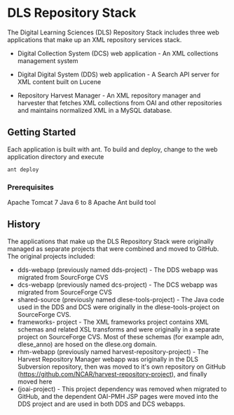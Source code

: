 # DLS Repository Stack

The Digital Learning Sciences (DLS) Repository Stack includes three web applications that make up 
an XML repository services stack.

- Digital Collection System (DCS) web application - An XML collections management system 

- Digital Digital System (DDS) web application - A Search API server for XML content built on Lucene

- Repository Harvest Manager - An XML repository manager and harvester that fetches XML collections from OAI and other 
repositories and maintains normalized XML in a MySQL database. 


## Getting Started

Each application is built with ant. To build and deploy, change to the web application directory and execute  

```
ant deploy
```

### Prerequisites

Apache Tomcat 7
Java 6 to 8
Apache Ant build tool

## History

The applications that make up the DLS Repository Stack were originally managed as separate projects that
were combined and moved to GitHub. The original projects included:

- dds-webapp (previously named dds-project) - The DDS webapp was migrated from SourcForge CVS
- dcs-webapp (previously named dcs-project) - The DCS webapp was migrated from SourceForge CVS
- shared-source (previously named dlese-tools-project) - The Java code used in the DDS and DCS were originally in the dlese-tools-project on SourceForge CVS.
- frameworks- project - The XML frameworks project contains XML schemas and related XSL transforms and were originally 
in a separate project on SourceForge CVS. Most of these schemas (for example adn, dlese_anno) are hosed on the dlese.org domain.
- rhm-webapp (previously named harvest-repository-project) - The Harvest Repository Manager webapp was originally in the DLS Subversion repository,
then was moved to it's own repository on GitHub (https://github.com/NCAR/harvest-repository-project), and finally moved here
- (joai-project) - This project dependency was removed when migrated to GitHub, and the dependent OAI-PMH JSP pages were moved into the DDS project
and are used in both DDS and DCS webapps.